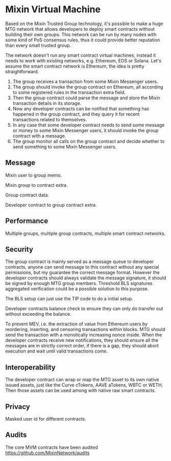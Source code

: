 # Mixin Virtual Machine

Based on the Mixin Trusted Group technology, it's possible to make a huge MTG network that allows developers to deploy smart contracts without building their own groups. This network can be run by many nodes with some kind of PoS consensus rules, thus it could provide better reputation than every small trusted group.

The network doesn't run any smart contract virtual machines, instead it needs to work with existing networks, e.g. Ethereum, EOS or Solana. Let's assume the smart contract network is Ethereum, the idea is pretty straightforward.

1. The group receives a transaction from some Mixin Messenger users.
2. The group should invoke the group contract on Ethereum, all according to some registered rules in the transaction extra field.
3. Then the group contract could parse the message and store the Mixin transaction details in its storage.
4. Now any developer contracts can be notified that something has happened in the group contract, and they query it for recent transactions related to themselves.
6. In any case that some developer contract needs to send some message or money to some Mixin Messenger users, it should invoke the group contract with a message.
7. The group monitor all calls on the group contract and decide whether to send something to some Mixin Messenger users.

## Message

Mixin user to group memo.

Mixin group to contract extra.

Group contract data.

Developer contract to group contract extra.

## Performance

Multiple groups, multiple group contracts, multiple smart contract networks.

## Security

The group contract is mainly served as a message queue to developer contracts, anyone can send message to this contract without any special permissions, but my guarantee the correct message format. However the developer contracts should always validate the message signature, it should be signed by enough MTG group members. Threshold BLS signatures aggregated verification could be a possible solution to this purpose.

The BLS setup can just use the TIP code to do a initial setup.

Developer contracts balance check to ensure they can only do transfer out without exceeding the balance.

To prevent MEV, i.e. the extraction of value from Ethereum users by reordering, inserting, and censoring transactions within blocks. MTG should send the transaction with a monotically increasing nonce inside. When the developer contracts receive new notifications, they should ensure all the messages are in strictly correct order, if there is a gap, they should abort execution and wait until valid transactions come.

## Interoperability

The developer contract can wrap or map the MTG asset to its own native issued assets, just like the Curve cTokens, AAVE aTokens, WBTC or WETH. Then those assets can be used among with native raw smart contracts.

## Privacy

Masked user id for different contracts.

## Audits

The core MVM contracts have been audited https://github.com/MixinNetwork/audits
